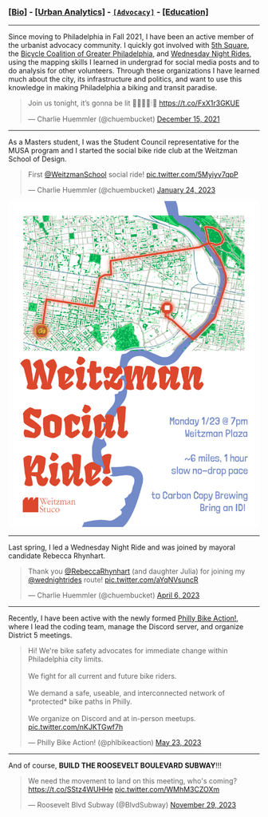### [[Bio]](/index.md) - [[Urban Analytics]](/portfolio.md) - [```[Advocacy]```](/advocacy.md) - [[Education]](/education.md) 

---

Since moving to Philadelphia in Fall 2021, I have been an active member of the urbanist advocacy community. I quickly got involved with [5th Square](https://www.5thsq.org/), the [Bicycle Coalition of Greater Philadelphia](https://bicyclecoalition.org/), and [Wednesday Night Rides](https://wednightrides.org/), using the mapping skills I learned in undergrad for social media posts and to do analysis for other volunteers. Through these organizations I have learned much about the city, its infrastructure and politics, and want to use this knowledge in making Philadelphia a biking and transit paradise. 

<blockquote class="twitter-tweet"><p lang="en" dir="ltr">Join us tonight, it’s gonna be lit 🚥🚨🎄💡🕯🔦 <a href="https://t.co/FxX1r3GKUE">https://t.co/FxX1r3GKUE</a></p>&mdash; Charlie Huemmler (@chuembucket) <a href="https://twitter.com/chuembucket/status/1471183644437975041?ref_src=twsrc%5Etfw">December 15, 2021</a></blockquote> <script async src="https://platform.twitter.com/widgets.js" charset="utf-8"></script>

---

As a Masters student, I was the Student Council representative for the MUSA program and I started the social bike ride club at the Weitzman School of Design.

<blockquote class="twitter-tweet"><p lang="en" dir="ltr">First <a href="https://twitter.com/WeitzmanSchool?ref_src=twsrc%5Etfw">@WeitzmanSchool</a> social ride! <a href="https://t.co/5Myiyv7qpP">pic.twitter.com/5Myiyv7qpP</a></p>&mdash; Charlie Huemmler (@chuembucket) <a href="https://twitter.com/chuembucket/status/1617712681183744002?ref_src=twsrc%5Etfw">January 24, 2023</a></blockquote> <script async src="https://platform.twitter.com/widgets.js" charset="utf-8"></script>

<img src="images/SocialRide_Flyer.jpg?raw=true"/>

---

Last spring, I led a Wednesday Night Ride and was joined by mayoral candidate Rebecca Rhynhart.

<blockquote class="twitter-tweet"><p lang="en" dir="ltr">Thank you <a href="https://twitter.com/RebeccaRhynhart?ref_src=twsrc%5Etfw">@RebeccaRhynhart</a> (and daughter Julia) for joining my <a href="https://twitter.com/wednightrides?ref_src=twsrc%5Etfw">@wednightrides</a> route! <a href="https://t.co/aYqNVsuncR">pic.twitter.com/aYqNVsuncR</a></p>&mdash; Charlie Huemmler (@chuembucket) <a href="https://twitter.com/chuembucket/status/1644047183870840833?ref_src=twsrc%5Etfw">April 6, 2023</a></blockquote> <script async src="https://platform.twitter.com/widgets.js" charset="utf-8"></script>

---

Recently, I have been active with the newly formed [Philly Bike Action!](https://bikeaction.org/), where I lead the coding team, manage the Discord server, and organize District 5 meetings. 

<blockquote class="twitter-tweet"><p lang="en" dir="ltr">Hi! We&#39;re bike safety advocates for immediate change within Philadelphia city limits.<br><br>We fight for all current and future bike riders.<br><br>We demand a safe, useable, and interconnected network of *protected* bike paths in Philly.<br><br>We organize on Discord and at in-person meetups. <a href="https://t.co/nKJKTGwf7h">pic.twitter.com/nKJKTGwf7h</a></p>&mdash; Philly Bike Action! (@phlbikeaction) <a href="https://twitter.com/phlbikeaction/status/1661061201357422652?ref_src=twsrc%5Etfw">May 23, 2023</a></blockquote> <script async src="https://platform.twitter.com/widgets.js" charset="utf-8"></script>

---

And of course, **BUILD THE ROOSEVELT BOULEVARD SUBWAY**!!!

<blockquote class="twitter-tweet"><p lang="en" dir="ltr">We need the movement to land on this meeting, who&#39;s coming? <a href="https://t.co/SStz4WUHHe">https://t.co/SStz4WUHHe</a> <a href="https://t.co/WMhM3CZOXm">pic.twitter.com/WMhM3CZOXm</a></p>&mdash; Roosevelt Blvd Subway (@BlvdSubway) <a href="https://twitter.com/BlvdSubway/status/1729993134610723137?ref_src=twsrc%5Etfw">November 29, 2023</a></blockquote> <script async src="https://platform.twitter.com/widgets.js" charset="utf-8"></script>

